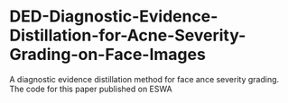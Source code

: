 # DED-Diagnostic-Evidence-Distillation-for-Acne-Severity-Grading-on-Face-Images
A diagnostic evidence distillation method for face ance severity grading.  The code for this paper published on ESWA
